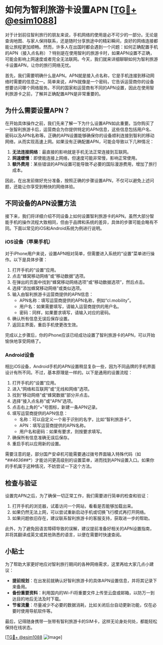 # 如何为智利旅游卡设置APN [[TG💪+ @esim1088](https://t.me/s/esim1088)]

对于计划前往智利旅行的朋友来说，手机网络的使用是必不可少的一部分。无论是查询地图、与家人保持联系，还是随时分享旅途中的精彩瞬间，良好的网络连接都能让旅程更加顺畅。然而，许多人在出国时都会遇到一个问题：如何正确配置手机的APN（接入点名称）？特别是在使用智利的旅游卡时，如果APN设置不正确，可能会影响上网速度或者完全无法联网。今天，我们就来详细聊聊如何为智利旅游卡设置APN，让你的旅行网络无忧。

首先，我们需要明确什么是APN。APN就是接入点名称，它是手机连接到移动网络时需要的信息之一。简单来说，APN就像是一个密码，它告诉运营商你的设备想要访问哪个网络服务。不同的国家和运营商有不同的APN设置，因此在使用智利旅游卡之前，了解并正确配置APN是非常重要的。

## 为什么需要设置APN？

在开始具体操作之前，我们先来了解一下为什么设置APN如此重要。当你购买了一张智利旅游卡后，运营商会为你提供特定的APN信息，这些信息包括用户名、密码以及APN名称等。正确的APN设置能够确保你的设备顺利连接到智利的移动网络，从而实现高速上网。如果没有正确配置APN，可能会导致以下几种情况：

1. **无法连接网络**：最直接的影响就是手机无法正常连接到互联网。
2. **网速缓慢**：即使能连接上网络，但速度可能非常慢，影响正常使用。
3. **额外费用**：某些错误的APN设置可能导致不必要的国际漫游费用，增加了旅行成本。

因此，在出发前做好充分准备，按照正确的步骤设置APN，不仅可以避免上述问题，还能让你享受到畅快的网络体验。

## 不同设备的APN设置方法

接下来，我们将详细介绍不同设备上如何设置智利旅游卡的APN。虽然大部分智能手机的操作流程大致相同，但由于品牌和系统的差异，具体的步骤可能会略有不同。下面以常见的iOS和Android系统为例进行说明。

### iOS设备（苹果手机）

对于iPhone用户来说，设置APN相对简单，但需要进入系统的“设置”菜单进行操作。以下是具体步骤：

1. 打开手机的“设置”应用。
2. 点击“蜂窝移动网络”或“移动数据”选项。
3. 在弹出的页面中找到“蜂窝移动网络选项”或“移动数据选项”，然后点击。
4. 选择“添加蜂窝移动网络”或类似选项。
5. 输入由智利旅游卡运营商提供的APN信息：
   - APN名称：填写运营商提供的APN名称，例如“cl.mobility”。
   - 用户名：如果需要填写，请输入运营商提供的用户名。
   - 密码：同样，如果要求填写，请输入对应的密码。
6. 确认所有信息无误后保存设置。
7. 返回主界面，重启手机使更改生效。

完成以上步骤后，你的iPhone应该已经成功设置了智利旅游卡的APN，可以开始愉快地享受网络了。

### Android设备

相比iOS设备，Android手机的APN设置稍显复杂一些，因为不同品牌的手机界面设计有所不同。不过，基本原理是一样的。以下是通用的设置流程：

1. 打开手机的“设置”应用。
2. 进入“网络和互联网”或“无线和网络”选项。
3. 找到“移动网络”或“蜂窝数据”部分并点击。
4. 选择“接入点名称”或“APN”选项。
5. 点击右上角的“+”号图标，新建一条APN记录。
6. 填写运营商提供的APN信息：
   - 名称：可以自定义一个易于识别的名字，比如“智利旅游卡”。
   - APN：填写运营商提供的APN名称。
   - 用户名和密码：如果有要求，则按要求填写。
7. 确保所有信息准确无误后保存。
8. 重启手机以应用新的设置。

需要注意的是，部分国产安卓机可能需要通过拨号界面输入特殊代码（如*#*#4636#*#*）才能访问更高级别的设置菜单，进而找到APN设置入口。如果你的手机属于这种情况，不妨尝试一下这个方法。

## 检查与验证

设置完APN之后，为了确保一切正常工作，我们需要进行简单的检查和验证：

1. 打开手机的浏览器，试着访问一个网站，看看是否能够加载出来。
2. 如果仍然无法上网，可以尝试重新启动手机或切换飞行模式再打开网络。
3. 如果问题依旧存在，建议联系智利旅游卡的客服支持，获取进一步的帮助。

此外，为了避免因语言障碍导致的误解，建议提前准备好相关的APN设置指南，并将其翻译成英文或其他熟悉的语言，以便在需要时快速查阅。

## 小贴士

为了帮助大家更好地应对智利旅行期间的各种网络需求，这里再给大家几点小建议：

- **提前规划**：在出发前就确认好智利旅游卡的具体APN设置信息，并将其记录下来备用。
- **备份重要资料**：利用国内的Wi-Fi将重要文件上传至云盘或邮箱，以防万一到达目的地后无法及时下载。
- **节省流量**：尽量减少不必要的数据消耗，比如关闭后台自动更新功能，仅在必要时使用导航软件等。

最后，记得随身携带一张带有智利旅游卡的SIM卡，这样无论身处何处，都能轻松保持在线状态。

[[TG💪+ @esim1088](https://t.me/s/esim1088) ![Image](https://i.postimg.cc/4NQfJmqS/Snipaste-2025-05-13-00-14-12.png)]